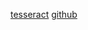 [tesseract](https://en.wikipedia.org/wiki/Tesseract_(software))
[github](https://github.com/tesseract-ocr/tesseract)